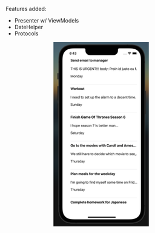 Features added:

- Presenter w/ ViewModels
- DateHelper
- Protocols

<p align="center">
    <img 
        src="https://github.com/Ni7ram/LuxoftChallenge/blob/master/App.png?raw=true" 
        alt="Challenge" width="50%"
        style="max-width:800px;width:50%"
    >
</p>
